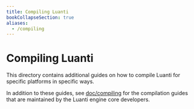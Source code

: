 ```yaml
---
title: Compiling Luanti
bookCollapseSection: true
aliases:
  - /compiling
---
```


# Compiling Luanti

This directory contains additional guides on how to compile Luanti for specific platforms in specific ways.

In addition to these guides, see [doc/compiling](https://github.com/luanti-org/luanti/tree/master/doc/compiling#compiling-luanti) for the compilation guides that are maintained by the Luanti engine core developers.
